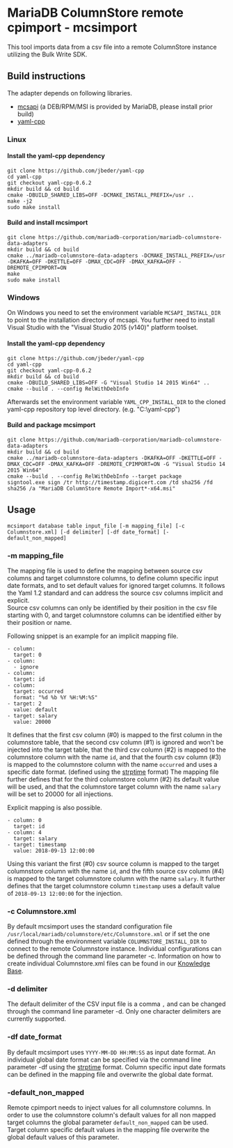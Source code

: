 # MariaDB ColumnStore remote cpimport - mcsimport

This tool imports data from a csv file into a remote ColumnStore instance utilizing the Bulk Write SDK.

## Build instructions

The adapter depends on following libraries.

* [mcsapi] (a DEB/RPM/MSI is provided by MariaDB, please install prior build)
* [yaml-cpp]

### Linux

#### Install the yaml-cpp dependency
```shell
git clone https://github.com/jbeder/yaml-cpp
cd yaml-cpp
git checkout yaml-cpp-0.6.2
mkdir build && cd build
cmake -DBUILD_SHARED_LIBS=OFF -DCMAKE_INSTALL_PREFIX=/usr ..
make -j2
sudo make install
```

#### Build and install mcsimport
```shell
git clone https://github.com/mariadb-corporation/mariadb-columnstore-data-adapters
mkdir build && cd build
cmake ../mariadb-columnstore-data-adapters -DCMAKE_INSTALL_PREFIX=/usr -DKAFKA=OFF -DKETTLE=OFF -DMAX_CDC=OFF -DMAX_KAFKA=OFF -DREMOTE_CPIMPORT=ON
make
sudo make install
```

### Windows
On Windows you need to set the environment variable `MCSAPI_INSTALL_DIR` to point to the installation directory of mcsapi. You further need to install Visual Studio with the "Visual Studio 2015 (v140)" platform toolset.

#### Install the yaml-cpp dependency
```shell
git clone https://github.com/jbeder/yaml-cpp
cd yaml-cpp
git checkout yaml-cpp-0.6.2
mkdir build && cd build
cmake -DBUILD_SHARED_LIBS=OFF -G "Visual Studio 14 2015 Win64" ..
cmake --build . --config RelWithDebInfo
```

Afterwards set the environment variable `YAML_CPP_INSTALL_DIR` to the cloned yaml-cpp repository top level directory. (e.g. "C:\yaml-cpp") 

#### Build and package mcsimport
```shell
git clone https://github.com/mariadb-corporation/mariadb-columnstore-data-adapters
mkdir build && cd build
cmake ../mariadb-columnstore-data-adapters -DKAFKA=OFF -DKETTLE=OFF -DMAX_CDC=OFF -DMAX_KAFKA=OFF -DREMOTE_CPIMPORT=ON -G "Visual Studio 14 2015 Win64"
cmake --build . --config RelWithDebInfo --target package
signtool.exe sign /tr http://timestamp.digicert.com /td sha256 /fd sha256 /a "MariaDB ColumnStore Remote Import*-x64.msi"
```

## Usage
```shell
mcsimport database table input_file [-m mapping_file] [-c Columnstore.xml] [-d delimiter] [-df date_format] [-default_non_mapped]
```

### -m mapping_file
The mapping file is used to define the mapping between source csv columns and target columnstore columns, to define column specific input date formats, and to set default values for ignored target columns. It follows the Yaml 1.2 standard and can address the source csv columns implicit and explicit.  
Source csv columns can only be identified by their position in the csv file starting with 0, and target columnstore columns can be identified either by their position or name.

Following snippet is an example for an implicit mapping file.
```
- column:
  target: 0
- column:
  - ignore
- column:
  target: id
- column:
  target: occurred
  format: "%d %b %Y %H:%M:%S"
- target: 2
  value: default
- target: salary
  value: 20000
```
It defines that the first csv column (#0) is mapped to the first column in the columnstore table, that the second csv column (#1) is ignored and won't be injected into the target table, that the third csv column (#2) is mapped to the columnstore column with the name `id`, and that the fourth csv column (#3) is mapped to the columnstore column with the name `occurred` and uses a specific date format. (defined using the [strptime] format)
The mapping file further defines that for the third columnstore column (#2) its default value will be used, and that the columnstore target column with the name `salary` will be set to 20000 for all injections. 


Explicit mapping is also possible.
```
- column: 0
  target: id
- column: 4
  target: salary
- target: timestamp
  value: 2018-09-13 12:00:00
```
Using this variant the first (#0) csv source column is mapped to the target columnstore column with the name `id`, and the fifth source csv column (#4) is mapped to the target columnstore column with the name `salary`. It further defines that the target columnstore column `timestamp` uses a default value of `2018-09-13 12:00:00` for the injection.

### -c Columnstore.xml
By default mcsimport uses the standard configuration file `/usr/local/mariadb/columnstore/etc/Columnstore.xml` or if set the one defined through the environment variable `COLUMNSTORE_INSTALL_DIR` to connect to the remote Columnstore instance. Individual configurations can be defined through the command line parameter -c. Information on how to create individual Columnstore.xml files can be found in our [Knowledge Base]. 

### -d delimiter
The default delimiter of the CSV input file is a comma `,` and can be changed through the command line parameter -d. Only one character delimiters are currently supported.

### -df date_format
By default mcsimport uses `YYYY-MM-DD HH:MM:SS` as input date format. An individual global date format can be specified via the command line parameter -df using the [strptime] format. Column specific input date formats can be defined in the mapping file and overwrite the global date format.

### -default_non_mapped
Remote cpimport needs to inject values for all columnstore columns. In order to use the columnstore column's default values for all non mapped target columns the global parameter `default_non_mapped` can be used. Target column specific default values in the mapping file overwrite the global default values of this parameter.

[mcsapi]: https://github.com/mariadb-corporation/mariadb-columnstore-api
[yaml-cpp]: https://github.com/jbeder/yaml-cpp
[strptime]: http://pubs.opengroup.org/onlinepubs/9699919799/functions/strptime.html
[Knowledge Base]: https://mariadb.com/kb/en/library/columnstore-bulk-write-sdk/#environment-configuration
